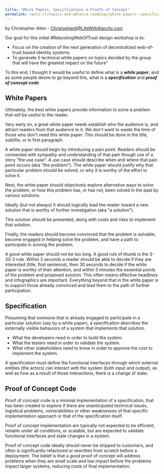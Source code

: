 ```yaml
---
title: "White Papers, Specifications & Proofs of Concept"
permalink: rwot1-sf/topics-and-advance-readings/white-papers--specifications---and-proof-of-concept-code/
---
```



by Christopher Allen - ChristopherA@LifeWithAlacrity.com

Our goal for this initial #RebootingWebOfTrust design workshop is to:

* Focus on the creation of the next generation of decentralized web-of-trust based identity systems.
* To generate 5 technical white papers on topics decided by the group that will have the greatest impact on the future"

To this end, I thought it would be useful to define what is a ***white paper***, and as some people desire to go beyond this, what is a ***specification*** and ***proof of concept code***.

White Papers
------------

Ultimately, the best white papers provide information to solve a problem that will be useful to the reader.

Very early on, a great white paper needs establish who the audience is, and attract readers from that audience to it. We don't want to waste the time of those who don't need this white paper. This should be done in the title, subtitle, or in first paragraph.

A white paper should begin by introducing a pain point. Readers should be connected with sympathy and understanding of that pain though use of a story "the use case". A use case should describe when and where that pain point occurs (aka "the problem"). The white paper should justify why that particular problem should be solved, or why it is worthy of the effort to solve it.

Next, the white paper should objectively explore alternative ways to solve the problem, or how this problem has, or has not, been solved in the past by various solutions.

Ideally (but not always) it should logically lead the reader toward a new solution that is worthy of further investigation (aka "a solution").

This solution should be presented, along with costs and risks to implement that solution.

Finally, the readers should become convinced that the problem is solvable, become engaged in helping solve the problem, and have a path to participate in solving the problem.

A good white paper should not be too long. A good rule of thumb is the 3-30-3 rule. Within 3 seconds a reader should be able to decide if they are interested (title, first sentence), then 30 seconds to decide if the white paper is worthy of their attention, and within 3 minutes the essential points of the problem and proposed solution. This often means effective headlines and infographics are important. Everything beyond that in the white paper is to support those already convinced and lead them to the path of further participation.

Specification
-----------------

Presuming that someone that is already engaged to participate in a particular solution (say by a white paper), a specification describes the externally visible behaviors of a system that implements that solution.
* What the developers need in order to build the system.
* What the testers need in order to validate the system.
* What other stakeholders need to know in order to approve the cost to implement the system.

A specification must define the functional interfaces through which external entities (the actors) can interact with the system (both input and output), as well as how as a result of those interactions, there is a change of state.

Proof of Concept Code
-------------------------------

Proof of concept code is a minimal implementation of a specification, that has been created to explore if there are unanticipated technical issues, logistical problems, vulnerabilities or other weaknesses of that specific implementation approach or that of the specification itself.

Proof of concept implementation are typically not expected to be efficient, reliable under all conditions, or scalable, but are expected to validate functional interfaces and state changes in a system.

Proof of concept code ideally should never be shipped to customers, and often is significantly refactored or rewritten from scratch before a deployment. The belief is that a good proof of concept will address problems when they are small scale and low impact before the problems impact larger systems, reducing costs of final implementation.
